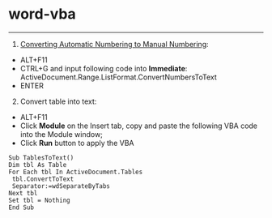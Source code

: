 # word-vba
---
1. [Converting Automatic Numbering to Manual Numbering](https://wordribbon.tips.net/T010248_Converting_Automatic_Numbering_to_Manual_Numbering.html):
 - ALT+F11
 - CTRL+G and input following code into **Immediate**: ActiveDocument.Range.ListFormat.ConvertNumbersToText
 - ENTER
2. Convert table into text:
 - ALT+F11
 - Click **Module** on the Insert tab, copy and paste the following VBA code into the Module window;
 - Click **Run** button to apply the VBA
 ```VBA
Sub TablesToText()
 Dim tbl As Table
 For Each tbl In ActiveDocument.Tables
  tbl.ConvertToText 
  Separator:=wdSeparateByTabs
 Next tbl
Set tbl = Nothing
End Sub
 ```
